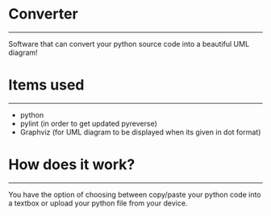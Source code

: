 # Converter
-------------------
Software that can convert your python source code into a beautiful UML diagram!

# Items used
-------------------
- python
- pylint (in order to get updated pyreverse)
- Graphviz (for UML diagram to be displayed when its given in dot format)

# How does it work?
------------------
You have the option of choosing between copy/paste your python code into a textbox or upload your python file from your device.
